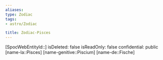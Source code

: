 ```yaml
---
aliases: 
type: Zodiac
tags:
- astro/Zodiac

title: Zodiac-Pisces
---
```

[SpocWebEntityId::]
isDeleted: false
isReadOnly: false
confidential: public
[name-la::Pisces]
[name-genitive::Piscium]
[name-de::Fische]



